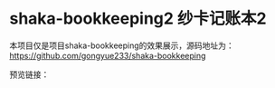 # shaka-bookkeeping2 纱卡记账本2
本项目仅是项目shaka-bookkeeping的效果展示，源码地址为：https://github.com/gongyue233/shaka-bookkeeping

预览链接：
